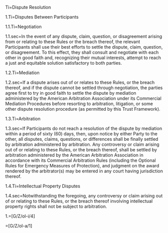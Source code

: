 Ti=Dispute Resolution

1.Ti=Disputes Between Participants

1.1.Ti=Negotiation

1.1.sec=In the event of any dispute, claim, question, or disagreement arising from or relating to these Rules or the breach thereof, the relevant Participants shall use their best efforts to settle the dispute, claim, question, or disagreement. To this effect, they shall consult and negotiate with each other in good faith and, recognizing their mutual interests, attempt to reach a just and equitable solution satisfactory to both parties.

1.2.Ti=Mediation

1.2.sec=If a dispute arises out of or relates to these Rules, or the breach thereof, and if the dispute cannot be settled through negotiation, the parties agree first to try in good faith to settle the dispute by mediation administered by the American Arbitration Association under its Commercial Mediation Procedures before resorting to arbitration, litigation, or some other dispute resolution procedure (as permitted by this Trust Framework).

1.3.Ti=Arbitration

1.3.sec=If Participants do not reach a resolution of the dispute by mediation within a period of sixty (60) days, then, upon notice by either Party to the other, all disputes, claims, questions, or differences shall be finally settled by arbitration administered by arbitration. Any controversy or claim arising out of or relating to these Rules, or the breach thereof, shall be settled by arbitration administered by the American Arbitration Association in accordance with its Commercial Arbitration Rules (including the Optional Rules for Emergency Measures of Protection), and judgment on the award rendered by the arbitrator(s) may be entered in any court having jurisdiction thereof.

1.4.Ti=Intellectual Property Disputes

1.4.sec=Notwithstanding the foregoing, any controversy or claim arising out of or relating to these Rules, or the breach thereof involving intellectual property rights shall not be subject to arbitration.

1.=[G/Z/ol-i/4]

=[G/Z/ol-a/1]
